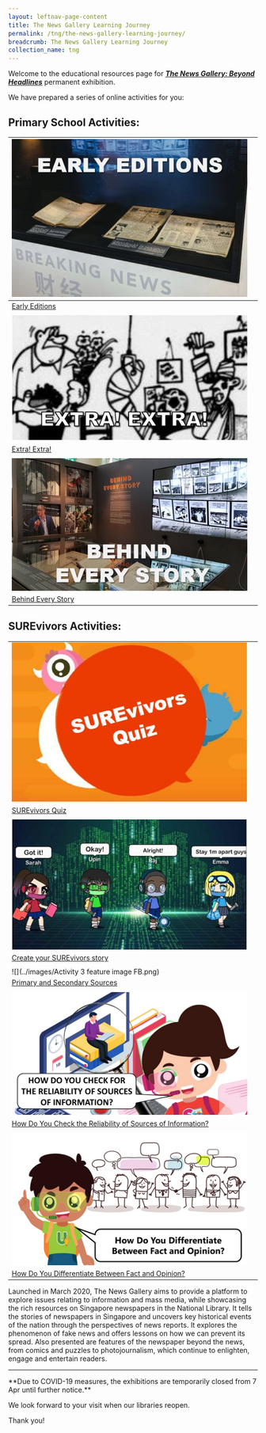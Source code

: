 ```yaml
---
layout: leftnav-page-content
title: The News Gallery Learning Journey
permalink: /tng/the-news-gallery-learning-journey/
breadcrumb: The News Gallery Learning Journey
collection_name: tng
---
```


Welcome to the educational resources page for [***The News Gallery: Beyond Headlines***](https://exhibitions.nlb.gov.sg/exhibitions/current-exhibitions/newsgallery) permanent exhibition. 

We have prepared a series of online activities for you:

## **Primary School Activities:**

| ![](../images/Early-Editions-4in.JPG)                        |      |
| ------------------------------------------------------------ | ---- |
| [Early Editions](https://sure.nlb.gov.sg/tng/pri-activity/)  |      |
|                                                              |      |
| ![](../images/Extra-Extra-4in.JPG)                           |      |
| [Extra! Extra!](https://sure.nlb.gov.sg/tng/pri-activity2/)  |      |
|                                                              |      |
| ![](../images/Behind-Every-Story-4in.JPG)                    |      |
| [Behind Every Story](https://sure.nlb.gov.sg/tng/pri-activity3/) |      |



## SUREvivors Activities:

|                                                              |      |
| ------------------------------------------------------------ | ---- |
| ![](../images/SUREvivors-quiz-thmb.JPG)                      |      |
| [SUREvivors Quiz](https://sure.nlb.gov.sg/tng/surevivors-activity/) |      |
|                                                              |      |
| ![](../images/SUREvivors-gacha2.JPG)                         |      |
| [Create your SUREvivors story](/tng/surevivors-activity2/)   |      |
|                                                              |      |
| ![](../images/Activity 3 feature image FB.png)               |      |
| [Primary and Secondary Sources](/tng/surevivors-activity3/)  |      |
|                                                              |      |
| ![](../images/SURE-Activity4-feature-image-FB.png)           |      |
| [How Do You Check the Reliability of Sources of Information?](/tng/surevivors-activity4/) |      |
|                                                              |      |
| ![](../images/SURE-Activity-5-feature-image-FB.png)          |      |
| [How Do You Differentiate Between Fact and Opinion?](/tng/surevivors-activity5/) |      |



Launched in March 2020, The News Gallery aims to provide a platform to explore issues relating to information and mass media, while showcasing the rich resources on Singapore newspapers in the National Library. It tells the stories of newspapers in Singapore and uncovers key historical events of the nation through the perspectives of news reports. It explores the phenomenon of fake news and offers lessons on how we can prevent its spread. Also presented are features of the newspaper beyond the news, from comics and puzzles to photojournalism, which continue to enlighten, engage and entertain readers. 

<hr>
**Due to COVID-19 measures, the exhibitions are temporarily closed from 7 Apr until further notice.**

We look forward to your visit when our libraries reopen. 

Thank you!